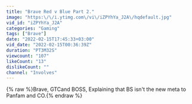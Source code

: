 ```yaml
---
title: "Brave Red v Blue Part 2."
image: "https:\/\/i.ytimg.com\/vi\/iZPYhYa_J2A\/hqdefault.jpg"
vid_id: "iZPYhYa_J2A"
categories: "Gaming"
tags: ["Brave"]
date: "2022-02-15T17:45:33+03:00"
vid_date: "2022-02-15T00:36:39Z"
duration: "PT3M32S"
viewcount: "107"
likeCount: "13"
dislikeCount: ""
channel: "Involves"
---
```

{% raw %}Brave, GTCand BOSS, Explaining that BS isn't the new meta to Panfam and CO.{% endraw %}
